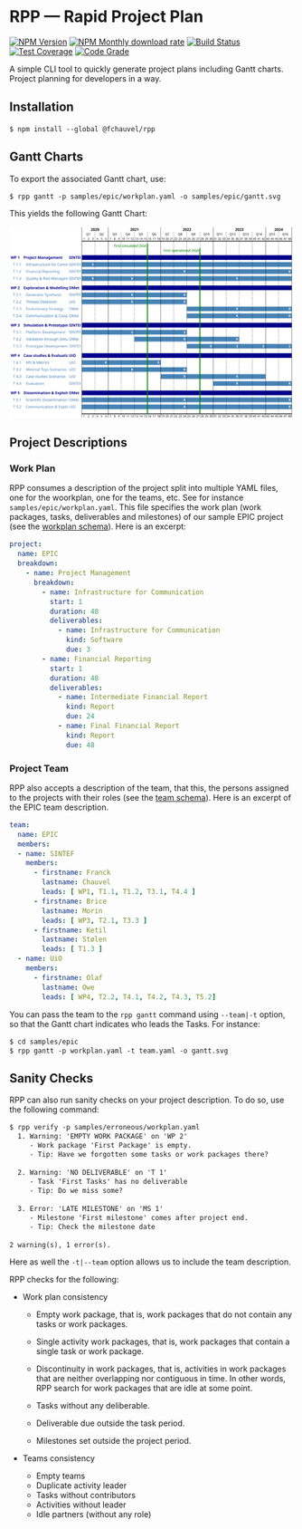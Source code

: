 # RPP — Rapid Project Plan

[![NPM Version](https://img.shields.io/npm/v/@fchauvel/rpp)](https://www.npmjs.com/package/@fchauvel/rpp)
[![NPM Monthly download rate](https://img.shields.io/npm/dm/@fchauvel/rpp)](https://www.npmjs.com/package/@fchauvel/rpp)
[![Build Status](https://travis-ci.org/fchauvel/rpp.svg?branch=master)](https://travis-ci.org/fchauvel/rpp)
[![Test Coverage](https://img.shields.io/codecov/c/github/fchauvel/rpp)](https://codecov.io/gh/fchauvel/rpp/)
[![Code Grade](https://img.shields.io/codacy/grade/bd70b010385c4f18a31d24dd44de4580.svg)](https://app.codacy.com/manual/fchauvel/rpp/dashboard)

A simple CLI tool to quickly generate project plans including Gantt
charts. Project planning for developers in a way.

## Installation

```shell-session
$ npm install --global @fchauvel/rpp
```

## Gantt Charts

To export the associated Gantt chart, use:

```shell-session
$ rpp gantt -p samples/epic/workplan.yaml -o samples/epic/gantt.svg

```

This yields the following Gantt Chart:

![RPP Gantt Diagram](samples/epic/gantt.svg)

## Project Descriptions

### Work Plan

RPP consumes a description of the project split into multiple YAML
files, one for the woorkplan, one for the teams, etc. See for instance
`samples/epic/workplan.yaml`. This file specifies the work plan (work
packages, tasks, deliverables and milestones) of our sample EPIC
project (see the [workplan schema][workplan-schema]). Here is an excerpt:

```yaml
project:
  name: EPIC
  breakdown:
    - name: Project Management
      breakdown:
        - name: Infrastructure for Communication
          start: 1
          duration: 48
          deliverables:
            - name: Infrastructure for Communication
              kind: Software
              due: 3
        - name: Financial Reporting
          start: 1
          duration: 48
          deliverables:
            - name: Intermediate Financial Report
              kind: Report
              due: 24
            - name: Final Financial Report
              kind: Report
              due: 48
```

### Project Team

RPP also accepts a description of the team, that this, the persons
assigned to the projects with their roles (see the [team
schema][team-schema]). Here is an excerpt of the EPIC team
description.

```yaml
team:
  name: EPIC
  members:
  - name: SINTEF
    members:
      - firstname: Franck
        lastname: Chauvel
        leads: [ WP1, T1.1, T1.2, T3.1, T4.4 ]
      - firstname: Brice
        lastname: Morin
        leads: [ WP3, T2.1, T3.3 ]
      - firstname: Ketil
        lastname: Stølen
        leads: [ T1.3 ]
  - name: UiO
    members:
      - firstname: Olaf
        lastname: Owe
        leads: [ WP4, T2.2, T4.1, T4.2, T4.3, T5.2]
```

You can pass the team to the `rpp gantt` command using `--team|-t`
option, so that the Gantt chart indicates who leads the Tasks. For
instance:

```shell-session
$ cd samples/epic
$ rpp gantt -p workplan.yaml -t team.yaml -o gantt.svg
```

## Sanity Checks

RPP can also run sanity checks on your project description. To do so,
use the following command:

```shell-session
$ rpp verify -p samples/erroneous/workplan.yaml
  1. Warning: 'EMPTY WORK PACKAGE' on 'WP 2'
     - Work package 'First Package' is empty.
     - Tip: Have we forgotten some tasks or work packages there?

  2. Warning: 'NO DELIVERABLE' on 'T 1'
     - Task 'First Tasks' has no deliverable
     - Tip: Do we miss some?

  3. Error: 'LATE MILESTONE' on 'MS 1'
     - Milestone 'First milestone' comes after project end.
     - Tip: Check the milestone date

2 warning(s), 1 error(s).
```

Here as well the `-t|--team` option allows us to include the team
description.

RPP checks for the following:

-   Work plan consistency

    -   Empty work package, that is, work packages that do not contain
        any tasks or work packages.

    -   Single activity work packages, that is, work packages that
        contain a single task or work package.

    -   Discontinuity in work packages, that is, activities in work
        packages that are neither overlapping nor contiguous in
        time. In other words, RPP search for work packages that are
        idle at some point.

    -   Tasks without any deliberable.

    -   Deliverable due outside the task period.

    -   Milestones set outside the project period.

-   Teams consistency

    -   Empty teams
    -   Duplicate activity leader
    -   Tasks without contributors
    -   Activities without leader
    -   Idle partners (without any role)

[workplan-schema]: https://github.com/fchauvel/rpp/blob/058f1722d116955bb9a018dcca6287a926044670/src/storage/adapters/schemas.ts#L29

[team-schema]: https://github.com/fchauvel/rpp/blob/058f1722d116955bb9a018dcca6287a926044670/src/storage/adapters/schemas.ts#L111
